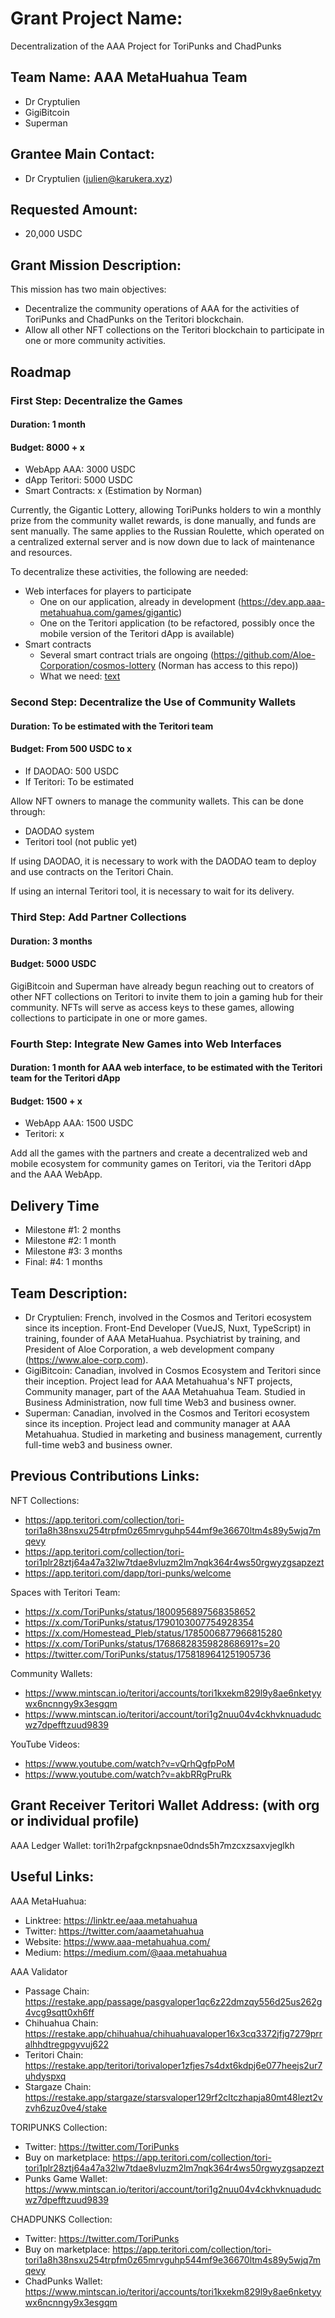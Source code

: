 # Grant Project Name:

Decentralization of the AAA Project for ToriPunks and ChadPunks

## Team Name: AAA MetaHuahua Team
- Dr Cryptulien
- GigiBitcoin
- Superman

## Grantee Main Contact:

- Dr Cryptulien (julien@karukera.xyz)

## Requested Amount:

- 20,000 USDC

## Grant Mission Description:

This mission has two main objectives:
- Decentralize the community operations of AAA for the activities of ToriPunks and ChadPunks on the Teritori blockchain.
- Allow all other NFT collections on the Teritori blockchain to participate in one or more community activities.

## Roadmap

### First Step: Decentralize the Games

#### Duration: 1 month

#### Budget: 8000 + x
- WebApp AAA: 3000 USDC
- dApp Teritori: 5000 USDC
- Smart Contracts: x (Estimation by Norman)

Currently, the Gigantic Lottery, allowing ToriPunks holders to win a monthly prize from the community wallet rewards, is done manually, and funds are sent manually. The same applies to the Russian Roulette, which operated on a centralized external server and is now down due to lack of maintenance and resources.

To decentralize these activities, the following are needed:
- Web interfaces for players to participate
  - One on our application, already in development (https://dev.app.aaa-metahuahua.com/games/gigantic)
  - One on the Teritori application (to be refactored, possibly once the mobile version of the Teritori dApp is available)
- Smart contracts
  - Several smart contract trials are ongoing (https://github.com/Aloe-Corporation/cosmos-lottery (Norman has access to this repo))
  - What we need: [text](https://github.com/cryptulien/grants/blob/main/Lottery.md)

### Second Step: Decentralize the Use of Community Wallets

#### Duration: To be estimated with the Teritori team

#### Budget: From 500 USDC to x
- If DAODAO: 500 USDC
- If Teritori: To be estimated

Allow NFT owners to manage the community wallets. This can be done through:
- DAODAO system
- Teritori tool (not public yet)

If using DAODAO, it is necessary to work with the DAODAO team to deploy and use contracts on the Teritori Chain.

If using an internal Teritori tool, it is necessary to wait for its delivery.

### Third Step: Add Partner Collections

#### Duration: 3 months

#### Budget: 5000 USDC

GigiBitcoin and Superman have already begun reaching out to creators of other NFT collections on Teritori to invite them to join a gaming hub for their community. NFTs will serve as access keys to these games, allowing collections to participate in one or more games.

### Fourth Step: Integrate New Games into Web Interfaces

#### Duration: 1 month for AAA web interface, to be estimated with the Teritori team for the Teritori dApp

#### Budget: 1500 + x
- WebApp AAA: 1500 USDC
- Teritori: x

Add all the games with the partners and create a decentralized web and mobile ecosystem for community games on Teritori, via the Teritori dApp and the AAA WebApp.

## Delivery Time 
- Milestone #1: 2 months
- Milestone #2: 1 month
- Milestone #3: 3 months
- Final: #4: 1 months

## Team Description:
- Dr Cryptulien: French, involved in the Cosmos and Teritori ecosystem since its inception. Front-End Developer (VueJS, Nuxt, TypeScript) in training, founder of AAA MetaHuahua. Psychiatrist by training, and President of Aloe Corporation, a web development company (https://www.aloe-corp.com).
- GigiBitcoin: Canadian, involved in Cosmos Ecosystem and Teritori since their inception. Project lead for AAA Metahuahua's NFT projects, Community manager, part of the AAA Metahuahua Team. Studied in Business Administration, now full time Web3 and business owner.
- Superman: Canadian, involved in the Cosmos and Teritori ecosystem since its inception. Project lead and community manager at AAA Metahuahua. Studied in marketing and business management, currently full-time web3 and business owner.

## Previous Contributions Links:

NFT Collections:
- https://app.teritori.com/collection/tori-tori1a8h38nsxu254trpfm0z65mrvguhp544mf9e36670ltm4s89y5wjq7mqevy
- https://app.teritori.com/collection/tori-tori1plr28ztj64a47a32lw7tdae8vluzm2lm7nqk364r4ws50rgwyzgsapzezt
- https://app.teritori.com/dapp/tori-punks/welcome

Spaces with Teritori Team:
- https://x.com/ToriPunks/status/1800956897568358652
- https://x.com/ToriPunks/status/1790103007754928354
- https://x.com/Homestead_Pleb/status/1785006877966815280
- https://x.com/ToriPunks/status/1768682835982868691?s=20
- https://twitter.com/ToriPunks/status/1758189641251905736

Community Wallets:
- https://www.mintscan.io/teritori/accounts/tori1kxekm829l9y8ae6nketyywx6ncnngy9x3esgqm
- https://www.mintscan.io/teritori/account/tori1g2nuu04v4ckhvknuadudcwz7dpefftzuud9839

YouTube Videos:
- https://www.youtube.com/watch?v=vQrhQgfpPoM
- https://www.youtube.com/watch?v=akbRRgPruRk

## Grant Receiver Teritori Wallet Address: (with org or individual profile)
AAA Ledger Wallet: tori1h2rpafgcknpsnae0dnds5h7mzcxzsaxvjeglkh

## Useful Links:
AAA MetaHuahua:

- Linktree: https://linktr.ee/aaa.metahuahua
- Twitter: https://twitter.com/aaametahuahua
- Website: https://www.aaa-metahuahua.com/
- Medium: https://medium.com/@aaa.metahuahua

AAA Validator

- Passage Chain: https://restake.app/passage/pasgvaloper1qc6z22dmzqy556d25us262g4vcg9sqtt0xh6ff
- Chihuahua Chain: https://restake.app/chihuahua/chihuahuavaloper16x3cq3372jfjg7279prralhhdtregpgyvuj622
- Teritori Chain: https://restake.app/teritori/torivaloper1zfjes7s4dxt6kdpj6e077heejs2ur7uhdyspxq
- Stargaze Chain: https://restake.app/stargaze/starsvaloper129rf2cltczhapja80mt48lezt2vzvh6zuz0ve4/stake

TORIPUNKS Collection:

- Twitter: https://twitter.com/ToriPunks
- Buy on marketplace: https://app.teritori.com/collection/tori-tori1plr28ztj64a47a32lw7tdae8vluzm2lm7nqk364r4ws50rgwyzgsapzezt
- Punks Game Wallet: https://www.mintscan.io/teritori/account/tori1g2nuu04v4ckhvknuadudcwz7dpefftzuud9839

CHADPUNKS Collection:

- Twitter: https://twitter.com/ToriPunks
- Buy on marketplace: https://app.teritori.com/collection/tori-tori1a8h38nsxu254trpfm0z65mrvguhp544mf9e36670ltm4s89y5wjq7mqevy
- ChadPunks Wallet: https://www.mintscan.io/teritori/accounts/tori1kxekm829l9y8ae6nketyywx6ncnngy9x3esgqm
